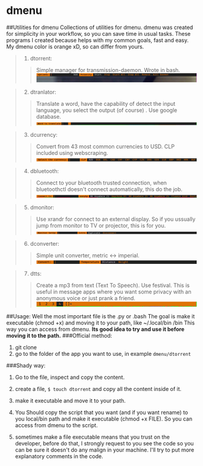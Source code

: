 # dmenu
##Utilities for dmenu
Collections of utilities for dmenu.
dmenu was created for simplicity in your workflow, so you can save time in usual tasks.
These programs I created because helps with my common goals, fast and easy. My dmenu color is orange xD, so can differ from yours.


>1. dtorrent:
>> Simple manager for transmission-daemon. Wrote in bash.
![dtorrent](dtorrent/dtorrent.gif)
  
>2. dtranlator:
>>  Translate a word, have the capability of detect the input language, you select the output (of course) . Use google database.
![dtranslator](dtranslator/dtranslator.gif)

>3. dcurrency:
>> Convert from 43 most common currencies to USD. CLP included using webscraping.
![dcurrency](dcurrency/dcurrency.gif)

>4. dbluetooth:
>> Connect to your bluetooth trusted connection, when bluetoothctl doesn't connect automatically, this do the job.
![dbluetooth](dbluetooth/dbluetooth.gif)

>5. dmonitor:
>> Use xrandr for connect to an external display. So if you ussually jump from monitor to TV or projector, this is for you.
![dmonitor](dmonitor/dmonitor.gif)

>6. dconverter:
>> Simple unit converter, metric <-> imperial.
![dconverter](dconverter/dconverter.gif)

>7. dtts:
>> Create a mp3 from text (Text To Speech). Use festival. This is useful in message apps where you want some privacy with an anonymous voice or just prank a friend. 
![dtts](dtts/tts2.gif)


##Usage:
Well the most important file is the .py or .bash
The goal is make it executable (chmod +x) and moving it to your path, like ~/.local/bin /bin
This way you can access from dmenu. **Its good idea to try and use it before moving it to the path.**
###Official method:
1. git clone
2. go to the folder of the app you want to use, in example `dmenu/dtorrent` 

###Shady way:
1. Go to the file, inspect and copy the content.
2. create a file, `$ touch dtorrent` and copy all the content inside of it.
3. make it executable and move it to your path.

1. You Should copy the script that you want (and if you want rename) to you local/bin path and make it executable (chmod +x FILE). 
So you can access from dmenu to the script.
2. sometimes make a file executable means that you trust on the developer, before do that, I strongly request to you see the code so you can be sure it doesn't do any malign in your machine. I'll try to put more explanatory comments in the code.
